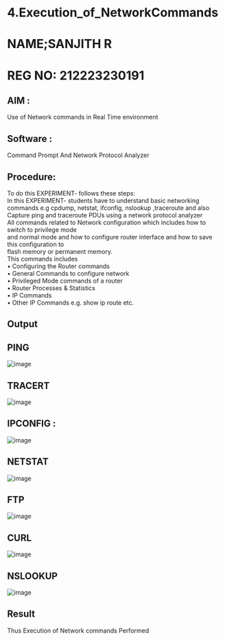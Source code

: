 # 4.Execution_of_NetworkCommands
# NAME;SANJITH R
# REG NO: 212223230191
## AIM :
Use of Network commands in Real Time environment
## Software : 
Command Prompt And Network Protocol Analyzer
## Procedure:
To do this EXPERIMENT- follows these steps:
<BR>
In this EXPERIMENT- students have to understand basic networking commands e.g cpdump, netstat, ifconfig, nslookup ,traceroute and also Capture ping and traceroute PDUs using a network protocol analyzer 
<BR>
All commands related to Network configuration which includes how to switch to privilege mode
<BR>
and normal mode and how to configure router interface and how to save this configuration to
<BR>
flash memory or permanent memory.
<BR>
This commands includes
<BR>
• Configuring the Router commands
<BR>
• General Commands to configure network
<BR>
• Privileged Mode commands of a router 
<BR>
• Router Processes & Statistics
<BR>
• IP Commands
<BR>
• Other IP Commands e.g. show ip route etc.
<BR>

## Output
## PING
![image](https://github.com/user-attachments/assets/cc3c4a03-d011-4063-ad9c-72f16cb652f4)
## TRACERT
![image](https://github.com/user-attachments/assets/b391b305-a0ba-4eb1-9a49-d868010b3a85)
## IPCONFIG :
![image](https://github.com/user-attachments/assets/8403cdba-0508-44c7-a909-4d11e0939c92)
## NETSTAT 
![image](https://github.com/user-attachments/assets/5e4c92a4-7e19-4938-9dad-1f28dca7f0b7)
## FTP 
![image](https://github.com/user-attachments/assets/3f89a78f-2976-4280-a622-c6cd4ea346fa)
## CURL
![image](https://github.com/user-attachments/assets/76a1ff9e-23d7-4ded-b969-45f858b7b05d)
## NSLOOKUP
![image](https://github.com/user-attachments/assets/52645707-badb-4713-bac9-b09e2462ad3e)

## Result
Thus Execution of Network commands Performed 
